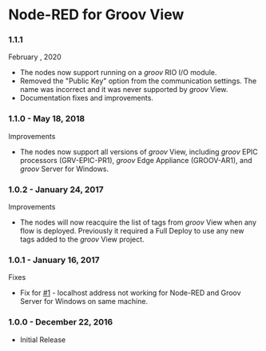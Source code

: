 # Node-RED for Groov View


### 1.1.1

February , 2020

 * The nodes now support running on a _groov_ RIO I/O module.
 * Removed the "Public Key" option from the communication settings.
   The name was incorrect and it was never supported by _groov_ View.
 * Documentation fixes and improvements.

### 1.1.0 - May 18, 2018

Improvements

 * The nodes now support all versions of _groov_ View, including _groov_ EPIC processors (GRV-EPIC-PR1), _groov_ Edge Appliance (GROOV-AR1), and _groov_ Server for Windows.
 ### 1.0.2 - January 24, 2017

Improvements

 * The nodes will now reacquire the list of tags from _groov_ View when any flow is deployed. Previously
it required a Full Deploy to use any new tags added to the _groov_ View project.

### 1.0.1 - January 16, 2017

Fixes

 * Fix for [#1](https://github.com/Opto22/node-red-contrib-groov/issues/1) - localhost address
not working for Node-RED and Groov Server for Windows on same machine.

### 1.0.0 - December 22, 2016

 * Initial Release 


